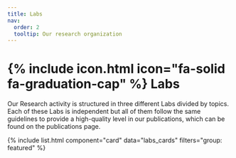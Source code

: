 ```yaml
---
title: Labs
nav:
  order: 2
  tooltip: Our research organization
---
```


# {% include icon.html icon="fa-solid  fa-graduation-cap" %} Labs

Our Research activity is structured in three different Labs divided by topics. Each of these Labs is independent but all of them follow the same guidelines to provide a high-quality level in our publications, which can be found on the publications page.


<!-- ## Featured -->

{% include list.html component="card" data="labs_cards" filters="group: featured" %}

<script src="{{ '/assets/js/darkmode-image-toggle.js' | relative_url }}"></script>
